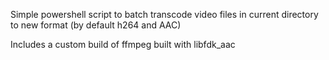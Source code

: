 Simple powershell script to batch transcode video files in current directory to new format (by default h264 and AAC)

Includes a custom build of ffmpeg built with libfdk_aac
